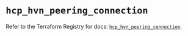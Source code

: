 # `hcp_hvn_peering_connection`

Refer to the Terraform Registry for docs: [`hcp_hvn_peering_connection`](https://registry.terraform.io/providers/hashicorp/hcp/0.85.0/docs/resources/hvn_peering_connection).
